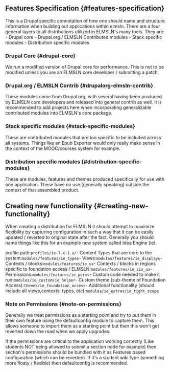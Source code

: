 ## Features Specification {#features-specification}

This is a Drupal specific connotation of how one should name and structure information when building out applications within elmsln. There are a four general layers to all distributions utilized in ELMSLN's many tools. They are: - Drupal core - Drupal.org / ELMSLN Contributed modules - Stack specific modules - Distribution specific modules

### Drupal Core {#drupal-core}

We run a modified version of Drupal core for performance. This is not to be modified unless you are an ELMSLN core developer / submitting a patch.

### Drupal.org / ELMSLN Contrib {#drupalorg-elmsln-contrib}

These modules come from Drupal.org, with several having been produced by ELMSLN core developers and released into general contrib as well. It is recommended to add projects here when incorporating generalizable contributed modules into ELMSLN's core package.

### Stack specific modules {#stack-specific-modules}

These are contributed modules that are too specific to be included across all systems. Things like an Epub Exporter would only really make sense in the context of the MOOC/courses system for example.

### Distribution specific modules {#distribution-specific-modules}

These are modules, features and themes produced specifically for use with one application. These have no use \(generally speaking\) outside the context of that assembled product.

## Creating new functionality {#creating-new-functionality}

When creating a distribution for ELMSLN it should attempt to maximize flexibility by capturing configuration in such a way that it can be easily updated / reverted to original state after the fact. Generally you should name things like this for an example new system called Idea Engine \(ie\).

profile path:`profiles/ie-7.x-1.x/`- Content Types that are core to the system:`modules/features/ie_types`- Views:`modules/features/ie_displays`- Contexts / blocks:`modules/features/ie_ux`- Contexts / blocks in regions specific to foundation access / ELMSLN:`modules/features/ie_cis_ux`- Permissions:`modules/features/ie_perms`- Custom code needed to make it run:`modules/ie_custom/ie_helper`- Custom theme \(sub-theme of Foundation Access\):`themes/ie_foundation_access`- Additional functionality \(should include all views,contexts, types, etc\):`modules/ie_extras/ie_tight_scope`

### Note on Permissions {#note-on-permissions}

Generally we treat permissions as a starting point and try to put them in their own feature using the defaultconfig module to capture them. This allows someone to import them as a starting point but then this won't get reverted down the road when we apply upgrades.

If the permissions are critical to the application working correctly \(Like students NOT being allowed to submit a section node for example\) then section's permissions should be bundled with it as Features based configuration \(which can be reverted\). If it's a student wiki type \(something more floaty / flexible\) then defaultconfig is recommended.

